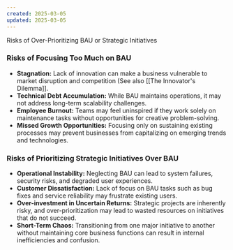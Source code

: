 ```yaml
---
created: 2025-03-05
updated: 2025-03-05
---
```

Risks of Over-Prioritizing BAU or Strategic Initiatives

### Risks of Focusing Too Much on BAU

- **Stagnation:** Lack of innovation can make a business vulnerable to market disruption and competition (See also [[The Innovator's Dilemma]].
- **Technical Debt Accumulation:** While BAU maintains operations, it may not address long-term scalability challenges.
- **Employee Burnout:** Teams may feel uninspired if they work solely on maintenance tasks without opportunities for creative problem-solving.
- **Missed Growth Opportunities:** Focusing only on sustaining existing processes may prevent businesses from capitalizing on emerging trends and technologies.

### Risks of Prioritizing Strategic Initiatives Over BAU

- **Operational Instability:** Neglecting BAU can lead to system failures, security risks, and degraded user experiences.
- **Customer Dissatisfaction:** Lack of focus on BAU tasks such as bug fixes and service reliability may frustrate existing users.
- **Over-investment in Uncertain Returns:** Strategic projects are inherently risky, and over-prioritization may lead to wasted resources on initiatives that do not succeed.
- **Short-Term Chaos:** Transitioning from one major initiative to another without maintaining core business functions can result in internal inefficiencies and confusion.